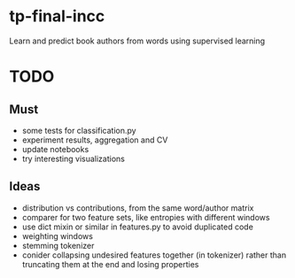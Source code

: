 tp-final-incc
=============

Learn and predict book authors from words using supervised learning

# TODO

## Must

- some tests for classification.py
- experiment results, aggregation and CV
- update notebooks
- try interesting visualizations

## Ideas

- distribution vs contributions, from the same word/author matrix
- comparer for two feature sets, like entropies with different windows
- use dict mixin or similar in features.py to avoid duplicated code
- weighting windows
- stemming tokenizer
- conider collapsing undesired features together (in tokenizer) rather than truncating them at the end and losing properties